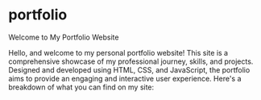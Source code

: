 # portfolio
Welcome to My Portfolio Website

Hello, and welcome to my personal portfolio website! This site is a comprehensive showcase of my professional journey, skills, and projects. Designed and developed using HTML, CSS, and JavaScript, the portfolio aims to provide an engaging and interactive user experience. Here's a breakdown of what you can find on my site:

